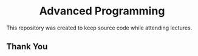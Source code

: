 <h1 align="center">Advanced Programming</h1>

This repository was created to keep source code while attending lectures.

## Thank You
